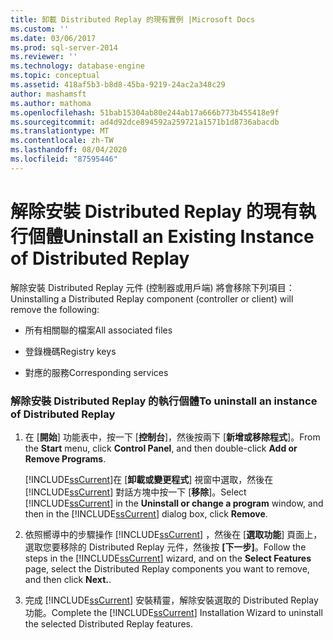 ```yaml
---
title: 卸載 Distributed Replay 的現有實例 |Microsoft Docs
ms.custom: ''
ms.date: 03/06/2017
ms.prod: sql-server-2014
ms.reviewer: ''
ms.technology: database-engine
ms.topic: conceptual
ms.assetid: 418af5b3-b8d8-45ba-9219-24ac2a348c29
author: mashamsft
ms.author: mathoma
ms.openlocfilehash: 51bab15304ab80e244ab17a666b773b455418e9f
ms.sourcegitcommit: ad4d92dce894592a259721a1571b1d8736abacdb
ms.translationtype: MT
ms.contentlocale: zh-TW
ms.lasthandoff: 08/04/2020
ms.locfileid: "87595446"
---
```

# <a name="uninstall-an-existing-instance-of-distributed-replay"></a><span data-ttu-id="0bc23-102">解除安裝 Distributed Replay 的現有執行個體</span><span class="sxs-lookup"><span data-stu-id="0bc23-102">Uninstall an Existing Instance of Distributed Replay</span></span>
  <span data-ttu-id="0bc23-103">解除安裝 Distributed Replay 元件 (控制器或用戶端) 將會移除下列項目：</span><span class="sxs-lookup"><span data-stu-id="0bc23-103">Uninstalling a Distributed Replay component (controller or client) will remove the following:</span></span>  
  
-   <span data-ttu-id="0bc23-104">所有相關聯的檔案</span><span class="sxs-lookup"><span data-stu-id="0bc23-104">All associated files</span></span>  
  
-   <span data-ttu-id="0bc23-105">登錄機碼</span><span class="sxs-lookup"><span data-stu-id="0bc23-105">Registry keys</span></span>  
  
-   <span data-ttu-id="0bc23-106">對應的服務</span><span class="sxs-lookup"><span data-stu-id="0bc23-106">Corresponding services</span></span>  
  
### <a name="to-uninstall-an-instance-of-distributed-replay"></a><span data-ttu-id="0bc23-107">解除安裝 Distributed Replay 的執行個體</span><span class="sxs-lookup"><span data-stu-id="0bc23-107">To uninstall an instance of Distributed Replay</span></span>  
  
1.  <span data-ttu-id="0bc23-108">在 [**開始**] 功能表中，按一下 [**控制台**]，然後按兩下 [**新增或移除程式**]。</span><span class="sxs-lookup"><span data-stu-id="0bc23-108">From the **Start** menu, click **Control Panel**, and then double-click **Add or Remove Programs**.</span></span>  
  
     <span data-ttu-id="0bc23-109">[!INCLUDE[ssCurrent](../../includes/sscurrent-md.md)]在 [**卸載或變更程式**] 視窗中選取，然後在 [!INCLUDE[ssCurrent](../../includes/sscurrent-md.md)] 對話方塊中按一下 [**移除**]。</span><span class="sxs-lookup"><span data-stu-id="0bc23-109">Select [!INCLUDE[ssCurrent](../../includes/sscurrent-md.md)] in the **Uninstall or change a program** window, and then in the [!INCLUDE[ssCurrent](../../includes/sscurrent-md.md)] dialog box, click **Remove**.</span></span>  
  
2.  <span data-ttu-id="0bc23-110">依照嚮導中的步驟操作 [!INCLUDE[ssCurrent](../../includes/sscurrent-md.md)] ，然後在 [**選取功能**] 頁面上，選取您要移除的 Distributed Replay 元件，然後按 **[下一步]**。</span><span class="sxs-lookup"><span data-stu-id="0bc23-110">Follow the steps in the [!INCLUDE[ssCurrent](../../includes/sscurrent-md.md)] wizard, and on the **Select Features** page, select the Distributed Replay components you want to remove, and then click **Next.**.</span></span>  
  
3.  <span data-ttu-id="0bc23-111">完成 [!INCLUDE[ssCurrent](../../includes/sscurrent-md.md)] 安裝精靈，解除安裝選取的 Distributed Replay 功能。</span><span class="sxs-lookup"><span data-stu-id="0bc23-111">Complete the [!INCLUDE[ssCurrent](../../includes/sscurrent-md.md)] Installation Wizard to uninstall the selected Distributed Replay features.</span></span>  
  
  
